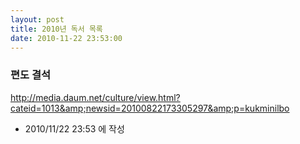 ```yaml
---
layout: post
title: 2010년 독서 목록
date: 2010-11-22 23:53:00
---
```


### 편도 결석

<a href="http://media.daum.net/culture/view.html?cateid=1013&amp;newsid=20100822173305297&amp;p=kukminilbo">http://media.daum.net/culture/view.html?cateid=1013&amp;newsid=20100822173305297&amp;p=kukminilbo</a>




- 2010/11/22 23:53 에 작성